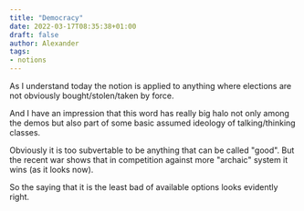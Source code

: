 ```yaml
---
title: "Democracy"
date: 2022-03-17T08:35:38+01:00
draft: false
author: Alexander
tags:
- notions
---
```


As I understand today the notion is applied to anything where elections are not obviously bought/stolen/taken by force.

And I have an impression that this word has really big halo not only among the demos but also part of some basic assumed ideology of talking/thinking classes.

Obviously it is too subvertable to be anything that can be called "good".
But the recent war shows that in competition against more "archaic" system it wins (as it looks now).

So the saying that it is the least bad of available options looks evidently right.
